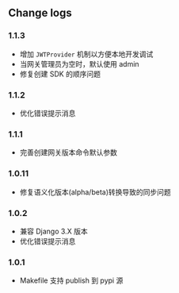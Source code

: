 ## Change logs

### 1.1.3

- 增加 `JWTProvider` 机制以方便本地开发调试
- 当网关管理员为空时，默认使用 admin
- 修复创建 SDK 的顺序问题

### 1.1.2

- 优化错误提示消息

### 1.1.1

- 完善创建网关版本命令默认参数

### 1.0.11

- 修复语义化版本(alpha/beta)转换导致的同步问题

### 1.0.2

- 兼容 Django 3.X 版本
- 优化错误提示消息

### 1.0.1

- Makefile 支持 publish 到 pypi 源
